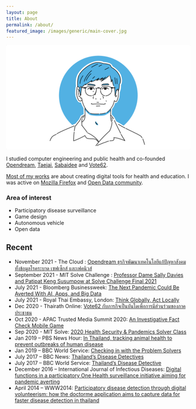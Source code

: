 ```yaml
---
layout: page
title: About
permalink: /about/
featured_image: /images/generic/main-cover.jpg
---
```


![](/images/generic/about-image.webp)

I studied computer engineering and public health and co-founded [Opendream][1], [Taejai][15], [Sabaidee][16] and [Vote62][17].

[Most of my works][2] are about creating digital tools for health and education. I was active on [Mozilla Firefox][3] and [Open Data community][4].

### Area of interest

- Participatory disease surveillance
- Game design
- Autonomous vehicle
- Open data

## Recent
- November 2021 - The Cloud : [Opendream ธุรกิจพัฒนาเทคโนโลยีแก้ปัญหาสังคม ทั้งข้อมูลโรคระบาด เซฟเซ็กส์ และเฟคนิวส์][23]
- September 2021 - MIT Solve Challenge : [Professor Dame Sally Davies and Patipat Keng Susumpow at Solve Challenge Final 2021][22]
- July 2021 - Bloomberg Businessweek: [The Next Pandemic Could Be Averted With AI, Apps, and Big Data][20]
- July 2021 - Royal Thai Embassy, London: [Think Globally, Act Locally][21]
- Dec 2020 - Thairath Online: [Vote62 กับภารกิจเป็นบันไดเพื่อการมีส่วนร่วมของภาคประชาชน][18]
- Oct 2020 - APAC Trusted Media Summit 2020: [An Investigative Fact Check Mobile Game][19]
- Sep 2020 - MIT Solve: [2020 Health Security & Pandemics Solver Class][14]
- Jan 2019 – PBS News Hour: [In Thailand, tracking animal health to prevent outbreaks of human disease][8]
- Jan 2019 – BBC World Service: [Checking in with the Problem Solvers][9]
- July 2017 – BBC News: [Thailand’s Disease Detectives][10]
- July 2017 – BBC World Service: [Thailand’s Disease Detective][11]
- December 2016 – International Journal of Infectious Diseases: [Digital functions in a participatory One Health surveillance initiative aiming for pandemic averting][12]
- April 2014 – WWW2014: [Participatory disease detection through digital volunteerism: how the doctorme application aims to capture data for faster disease detection in thailand][13] 

[1]: https://www.opendream.co.th
[2]: https://www.opendream.co.th/en/projects_en
[3]: https://www.mozilla.org/th/
[4]: https://www.facebook.com/opendatathailand/
[5]: https://www.linkedin.com/in/patipat/
[6]: https://twitter.com/kengggg
[7]: https://keybase.io/keng
[8]: https://www.pbs.org/newshour/show/in-thailand-tracking-animal-health-to-prevent-outbreaks-of-human-disease
[9]: https://www.bbc.co.uk/programmes/w3cswvs7
[10]: https://www.youtube.com/watch?v=cjAoMXW77Ls
[11]: https://www.bbc.co.uk/programmes/p057pp7w
[12]: https://www.researchgate.net/publication/312243761_Digital_functions_in_a_participatory_One_Health_surveillance_initiative_aiming_for_pandemic_averting
[13]: https://www.researchgate.net/publication/261959492_Participatory_disease_detection_through_digital_volunteerism_how_the_doctorme_application_aims_to_capture_data_for_faster_disease_detection_in_thailand
[14]: https://solve.mit.edu/articles/meet-the-solver-teams-health-security-pandemics
[15]: https://taejai.com
[16]: https://play.google.com/store/apps/details?id=com.opendream.android.Sabaidee101
[17]: https://vote62.com
[18]: https://www.thairath.co.th/lifestyle/tech/1994783
[19]: https://vimeo.com/480642691
[20]: https://www.bloomberg.com/news/articles/2021-07-15/how-to-stop-the-next-pandemic-from-happening-ai-big-data-and-vaccines
[21]: https://london.thaiembassy.org/en/content/think-globally-act-locally-featuring-prof-lertrak?cate=5d6636c215e39c3bd0006cb9
[22]: https://youtu.be/ha24ulnnDEk
[23]: https://readthecloud.co/opendream/